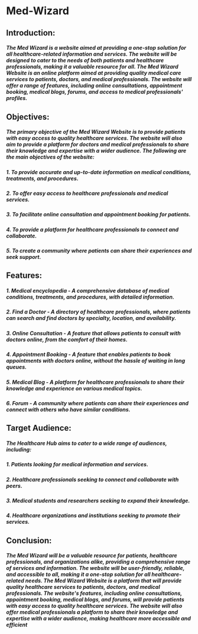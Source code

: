 # Med-Wizard

## Introduction:

##### The Med Wizard is a website aimed at providing a one-stop solution for all healthcare-related information and services. The website will be designed to cater to the needs of both patients and healthcare professionals, making it a valuable resource for all. The Med Wizard Website is an online platform aimed at providing quality medical care services to patients, doctors, and medical professionals. The website will offer a range of features, including online consultations, appointment booking, medical blogs, forums, and access to medical professionals' profiles.

## Objectives:

##### The primary objective of the Med Wizard Website is to provide patients with easy access to quality healthcare services. The website will also aim to provide a platform for doctors and medical professionals to share their knowledge and expertise with a wider audience. The following are the main objectives of the website:

##### 1.	To provide accurate and up-to-date information on medical conditions, treatments, and procedures.
##### 2.	To offer easy access to healthcare professionals and medical services.
##### 3.	To facilitate online consultation and appointment booking for patients.
##### 4.	To provide a platform for healthcare professionals to connect and collaborate.
##### 5.	To create a community where patients can share their experiences and seek support.

## Features:

##### 1.	Medical encyclopedia - A comprehensive database of medical conditions, treatments, and procedures, with detailed information.
##### 2.	Find a Doctor - A directory of healthcare professionals, where patients can search and find doctors by specialty, location, and availability.
##### 3.	Online Consultation - A feature that allows patients to consult with doctors online, from the comfort of their homes.
##### 4.	Appointment Booking - A feature that enables patients to book appointments with doctors online, without the hassle of waiting in long queues.
##### 5.	Medical Blog - A platform for healthcare professionals to share their knowledge and experience on various medical topics.
##### 6.	Forum - A community where patients can share their experiences and connect with others who have similar conditions.

## Target Audience:
##### The Healthcare Hub aims to cater to a wide range of audiences, including:
##### 1.	Patients looking for medical information and services.
##### 2.	Healthcare professionals seeking to connect and collaborate with peers.
##### 3.	Medical students and researchers seeking to expand their knowledge.
##### 4.	Healthcare organizations and institutions seeking to promote their services.

## Conclusion:
##### The Med Wizard will be a valuable resource for patients, healthcare professionals, and organizations alike, providing a comprehensive range of services and information. The website will be user-friendly, reliable, and accessible to all, making it a one-stop solution for all healthcare-related needs. The Med Wizard Website is a platform that will provide quality healthcare services to patients, doctors, and medical professionals. The website's features, including online consultations, appointment booking, medical blogs, and forums, will provide patients with easy access to quality healthcare services. The website will also offer medical professionals a platform to share their knowledge and expertise with a wider audience, making healthcare more accessible and efficient
